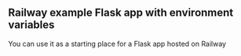 ## Railway example Flask app with environment variables ##

You can use it as a starting place for a Flask app hosted on Railway
